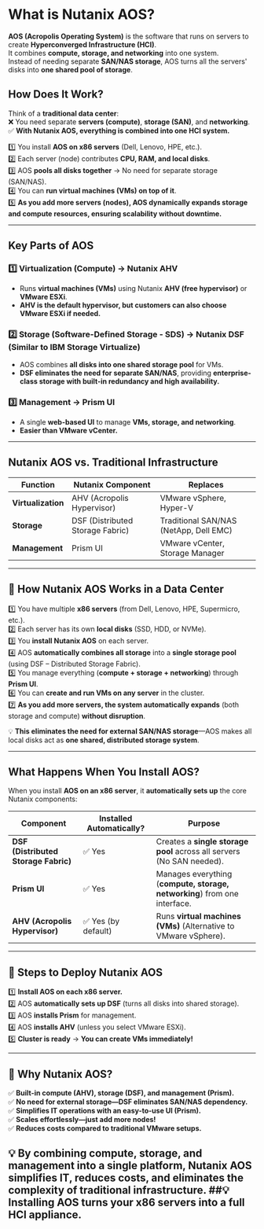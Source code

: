 # What is Nutanix AOS?

**AOS (Acropolis Operating System)** is the software that runs on servers to create **Hyperconverged Infrastructure (HCI)**.  
It combines **compute, storage, and networking** into one system.  
Instead of needing separate **SAN/NAS storage**, AOS turns all the servers' disks into **one shared pool of storage**.

## How Does It Work?
Think of a **traditional data center**:  
❌ You need separate **servers (compute)**, **storage (SAN)**, and **networking**.  
✅ **With Nutanix AOS, everything is combined into one HCI system.**

1️⃣ You install **AOS on x86 servers** (Dell, Lenovo, HPE, etc.).  
2️⃣ Each server (node) contributes **CPU, RAM, and local disks**.  
3️⃣ AOS **pools all disks together** → No need for separate storage (SAN/NAS).  
4️⃣ You can **run virtual machines (VMs) on top of it**.  
5️⃣ **As you add more servers (nodes), AOS dynamically expands storage and compute resources, ensuring scalability without downtime.**

---

## Key Parts of AOS

### 1️⃣ Virtualization (Compute) → **Nutanix AHV**
- Runs **virtual machines (VMs)** using Nutanix **AHV (free hypervisor)** or **VMware ESXi**.  
- **AHV is the default hypervisor, but customers can also choose VMware ESXi if needed.**  

### 2️⃣ Storage (Software-Defined Storage - SDS) → **Nutanix DSF** (Similar to IBM Storage Virtualize)
- AOS combines **all disks into one shared storage pool** for VMs.  
- **DSF eliminates the need for separate SAN/NAS**, providing **enterprise-class storage with built-in redundancy and high availability.**  

### 3️⃣ Management → **Prism UI**
- A single **web-based UI** to manage **VMs, storage, and networking**.  
- **Easier than VMware vCenter.**  

---

## Nutanix AOS vs. Traditional Infrastructure

| **Function**     | **Nutanix Component**           | **Replaces**                  |
|----------------|----------------------------------|--------------------------------|
| **Virtualization**  | AHV (Acropolis Hypervisor)       | VMware vSphere, Hyper-V        |
| **Storage**        | DSF (Distributed Storage Fabric) | Traditional SAN/NAS (NetApp, Dell EMC) |
| **Management**     | Prism UI                         | VMware vCenter, Storage Manager |

---

## 🔹 How Nutanix AOS Works in a Data Center
1️⃣ You have multiple **x86 servers** (from Dell, Lenovo, HPE, Supermicro, etc.).  
2️⃣ Each server has its own **local disks** (SSD, HDD, or NVMe).  
3️⃣ You **install Nutanix AOS** on each server.  
4️⃣ AOS **automatically combines all storage** into a **single storage pool** (using DSF – Distributed Storage Fabric).  
5️⃣ You manage everything (**compute + storage + networking**) through **Prism UI**.  
6️⃣ You can **create and run VMs on any server** in the cluster.  
7️⃣ **As you add more servers, the system automatically expands** (both storage and compute) **without disruption**.  

💡 **This eliminates the need for external SAN/NAS storage**—AOS makes all local disks act as **one shared, distributed storage system**.

---

## What Happens When You Install AOS?
When you install **AOS on an x86 server**, it **automatically sets up** the core Nutanix components:

| **Component**                     | **Installed Automatically?** | **Purpose** |
|----------------------------------|-------------------------|-----------------------------------------------|
| **DSF (Distributed Storage Fabric)**  | ✅ Yes                   | Creates a **single storage pool** across all servers (No SAN needed). |
| **Prism UI**                          | ✅ Yes                   | Manages everything (**compute, storage, networking**) from one interface. |
| **AHV (Acropolis Hypervisor)**        | ✅ Yes (by default)      | Runs **virtual machines (VMs)** (Alternative to VMware vSphere). |

---

## 🚀 Steps to Deploy Nutanix AOS
1️⃣ **Install AOS on each x86 server.**  
2️⃣ AOS **automatically sets up DSF** (turns all disks into shared storage).  
3️⃣ AOS **installs Prism** for management.  
4️⃣ AOS **installs AHV** (unless you select VMware ESXi).  
5️⃣ **Cluster is ready** → **You can create VMs immediately!**  

---

## 🔹 Why Nutanix AOS?
✅ **Built-in compute (AHV), storage (DSF), and management (Prism).**  
✅ **No need for external storage—DSF eliminates SAN/NAS dependency.**  
✅ **Simplifies IT operations with an easy-to-use UI (Prism).**  
✅ **Scales effortlessly—just add more nodes!**  
✅ **Reduces costs compared to traditional VMware setups.**  

💡 **By combining compute, storage, and management into a single platform, Nutanix AOS simplifies IT, reduces costs, and eliminates the complexity of traditional infrastructure.**
##💡 Installing AOS turns your x86 servers into a full HCI appliance.
---

